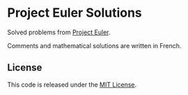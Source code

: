 # Project Euler Solutions

Solved problems from [Project Euler](https://projecteuler.net/archives).

Comments and mathematical solutions are written in French.

## License

This code is released under the [MIT License](LICENSE).
